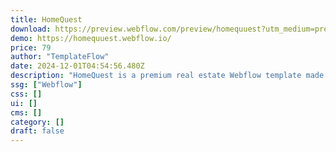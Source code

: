 ```yaml
---
title: HomeQuest
download: https://preview.webflow.com/preview/homequuest?utm_medium=preview_link&utm_source=designer&utm_content=homequuest&preview=e27e99d8997f9852bf51a5c00e5e0d63&workflow=preview
demo: https://homequuest.webflow.io/
price: 79
author: "TemplateFlow"
date: 2024-12-01T04:54:56.480Z
description: "HomeQuest is a premium real estate Webflow template made for home directory, listing, real estate and property management business. If you want to list your real estate properties for sale or rent, then this template will be your perfect fit."
ssg: ["Webflow"]
css: []
ui: []
cms: []
category: []
draft: false
---
```

